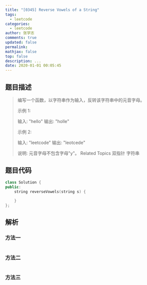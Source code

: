 ```yaml
---
title: "[0345] Reverse Vowels of a String"
tags:
  - leetcode
categories:
  - leetcode
author: 张学志
comments: true
updated: false
permalink:
mathjax: false
top: false
description: ...
date: 2020-01-01 00:05:45
---
```


## 题目描述

> 编写一个函数，以字符串作为输入，反转该字符串中的元音字母。 
> 
> 示例 1: 
> 
> 输入: "hello"
> 输出: "holle"
> 
> 
> 示例 2: 
> 
> 输入: "leetcode"
> 输出: "leotcede" 
> 
> 说明: 
> 元音字母不包含字母"y"。 
> Related Topics 双指针 字符串

## 题目代码

```cpp
class Solution {
public:
    string reverseVowels(string s) {
        
    }
};
```

## 解析

### 方法一

```cpp

```

### 方法二

```cpp

```

### 方法三

```cpp

```

